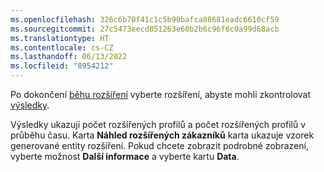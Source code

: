 ```yaml
---
ms.openlocfilehash: 326c6b70f41c1c5b90bafca88681eadc6610cf59
ms.sourcegitcommit: 27c5473eecd851263e60b2b6c96f6c0a99d68acb
ms.translationtype: HT
ms.contentlocale: cs-CZ
ms.lasthandoff: 06/13/2022
ms.locfileid: "8954212"
---
```

Po dokončení [běhu rozšíření](../enrichment-hub.md#run-or-refresh-enrichments) vyberte rozšíření, abyste mohli zkontrolovat [výsledky](../enrichment-hub.md#enrichment-results). 

Výsledky ukazují počet rozšířených profilů a počet rozšířených profilů v průběhu času. Karta **Náhled rozšířených zákazníků** karta ukazuje vzorek generované entity rozšíření. Pokud chcete zobrazit podrobné zobrazení, vyberte možnost **Další informace** a vyberte kartu **Data**.
